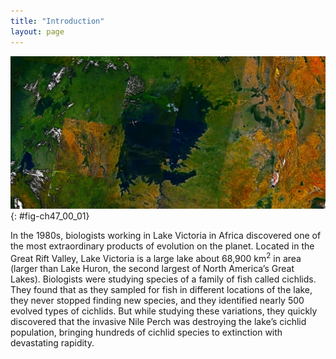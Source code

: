 ```yaml
---
title: "Introduction"
layout: page
---
```



<?cnx.eoc class="summary" title="Sections Summary"?>

<?cnx.eoc class="art-exercise" title="Art Connections"?>

<?cnx.eoc class="multiple-choice" title="Multiple Choice"?>

<?cnx.eoc class="free-response" title="Free Response"?>

 ![ Satellite image shows a large blue lake surrounded by green land.](../resources/Figure_47_00_01.jpg "Lake Victoria in Africa, shown in this satellite image, was the site of one of the most extraordinary evolutionary findings on the planet, as well as a casualty of devastating biodiversity loss. (credit: modification of work by Rishabh Tatiraju, using NASA World Wind software)"){: #fig-ch47_00_01}

In the 1980s, biologists working in Lake Victoria in Africa discovered one of the most extraordinary products of evolution on the planet. Located in the Great Rift Valley, Lake Victoria is a large lake about 68,900 km<sup>2</sup> in area (larger than Lake Huron, the second largest of North America’s Great Lakes). Biologists were studying species of a family of fish called cichlids. They found that as they sampled for fish in different locations of the lake, they never stopped finding new species, and they identified nearly 500 evolved types of cichlids. But while studying these variations, they quickly discovered that the invasive Nile Perch was destroying the lake’s cichlid population, bringing hundreds of cichlid species to extinction with devastating rapidity.

